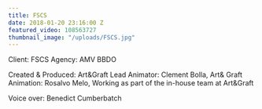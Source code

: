 ```yaml
---
title: FSCS
date: 2018-01-20 23:16:00 Z
featured_video: 108563727
thumbnail_image: "/uploads/FSCS.jpg"
---
```


Client: FSCS
Agency: AMV BBDO

Created & Produced: Art&Graft
Lead Animator: Clement Bolla, Art& Graft
Animation: Rosalvo Melo, Working as part of the in-house team at Art&Graft

Voice over: Benedict Cumberbatch